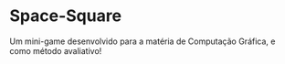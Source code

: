 # Space-Square
Um mini-game desenvolvido para a matéria de Computação Gráfica, e como método avaliativo!
